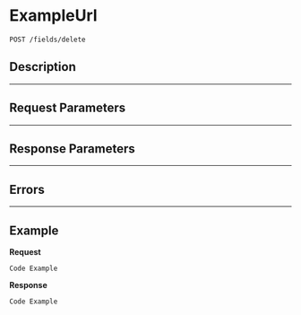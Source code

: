# ExampleUrl

    POST /fields/delete

## Description

***

## Request Parameters

***

## Response Parameters

***

## Errors

***

## Example
**Request**

    Code Example

**Response**

    Code Example
